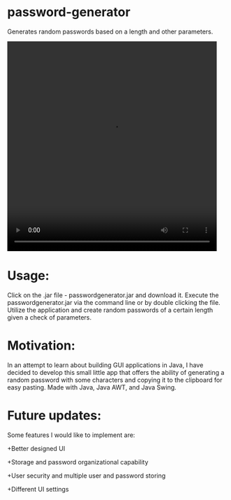 # password-generator
Generates random passwords based on a length and other parameters. 



<video width = "480" height = "480" controls>
<source src = "https://user-images.githubusercontent.com/74251098/145956780-2d287232-aa43-4439-984f-95f18ba0cc0a.mp4" type = "video/mp4">
</video>

<h1><b>Usage:</b></h1>
Click on the .jar file - passwordgenerator.jar and download it.
Execute the passwordgenerator.jar via the command line or by double clicking the file.
Utilize the application and create random passwords of a certain length given a check of parameters.

<h1><b>Motivation:</b></h1>
In an attempt to learn about building GUI applications in Java, I have decided to develop this small little app that offers the ability of generating a random password with some characters and copying it to the clipboard for easy pasting. Made with Java, Java AWT, and Java Swing.

<h1><b>Future updates:</b></h1>
Some features I would like to implement are:

+Better designed UI

+Storage and password organizational capability

+User security and multiple user and password storing

+Different UI settings

